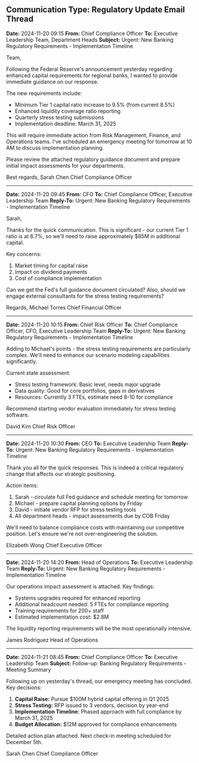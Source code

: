## Communication Type: Regulatory Update Email Thread

**Date:** 2024-11-20 09:15
**From:** Chief Compliance Officer
**To:** Executive Leadership Team, Department Heads
**Subject:** Urgent: New Banking Regulatory Requirements - Implementation Timeline

Team,

Following the Federal Reserve's announcement yesterday regarding enhanced capital requirements for regional banks, I wanted to provide immediate guidance on our response.

The new requirements include:
- Minimum Tier 1 capital ratio increase to 9.5% (from current 8.5%)
- Enhanced liquidity coverage ratio reporting
- Quarterly stress testing submissions
- Implementation deadline: March 31, 2025

This will require immediate action from Risk Management, Finance, and Operations teams. I've scheduled an emergency meeting for tomorrow at 10 AM to discuss implementation planning.

Please review the attached regulatory guidance document and prepare initial impact assessments for your departments.

Best regards,
Sarah Chen
Chief Compliance Officer

---

**Date:** 2024-11-20 09:45
**From:** CFO
**To:** Chief Compliance Officer, Executive Leadership Team
**Reply-To:** Urgent: New Banking Regulatory Requirements - Implementation Timeline

Sarah,

Thanks for the quick communication. This is significant - our current Tier 1 ratio is at 8.7%, so we'll need to raise approximately $85M in additional capital.

Key concerns:
1. Market timing for capital raise
2. Impact on dividend payments
3. Cost of compliance implementation

Can we get the Fed's full guidance document circulated? Also, should we engage external consultants for the stress testing requirements?

Regards,
Michael Torres
Chief Financial Officer

---

**Date:** 2024-11-20 10:15
**From:** Chief Risk Officer
**To:** Chief Compliance Officer, CFO, Executive Leadership Team
**Reply-To:** Urgent: New Banking Regulatory Requirements - Implementation Timeline

Adding to Michael's points - the stress testing requirements are particularly complex. We'll need to enhance our scenario modeling capabilities significantly.

Current state assessment:
- Stress testing framework: Basic level, needs major upgrade
- Data quality: Good for core portfolios, gaps in derivatives
- Resources: Currently 3 FTEs, estimate need 8-10 for compliance

Recommend starting vendor evaluation immediately for stress testing software.

David Kim
Chief Risk Officer

---

**Date:** 2024-11-20 10:30
**From:** CEO
**To:** Executive Leadership Team
**Reply-To:** Urgent: New Banking Regulatory Requirements - Implementation Timeline

Thank you all for the quick responses. This is indeed a critical regulatory change that affects our strategic positioning.

Action items:
1. Sarah - circulate full Fed guidance and schedule meeting for tomorrow
2. Michael - prepare capital planning options by Friday
3. David - initiate vendor RFP for stress testing tools
4. All department heads - impact assessments due by COB Friday

We'll need to balance compliance costs with maintaining our competitive position. Let's ensure we're not over-engineering the solution.

Elizabeth Wong
Chief Executive Officer

---

**Date:** 2024-11-20 14:20
**From:** Head of Operations
**To:** Executive Leadership Team
**Reply-To:** Urgent: New Banking Regulatory Requirements - Implementation Timeline

Our operations impact assessment is attached. Key findings:

- Systems upgrades required for enhanced reporting
- Additional headcount needed: 5 FTEs for compliance reporting
- Training requirements for 200+ staff
- Estimated implementation cost: $2.8M

The liquidity reporting requirements will be the most operationally intensive.

James Rodriguez
Head of Operations

---

**Date:** 2024-11-21 08:45
**From:** Chief Compliance Officer
**To:** Executive Leadership Team
**Subject:** Follow-up: Banking Regulatory Requirements - Meeting Summary

Following up on yesterday's thread, our emergency meeting has concluded. Key decisions:

1. **Capital Raise:** Pursue $100M hybrid capital offering in Q1 2025
2. **Stress Testing:** RFP issued to 3 vendors, decision by year-end
3. **Implementation Timeline:** Phased approach with full compliance by March 31, 2025
4. **Budget Allocation:** $12M approved for compliance enhancements

Detailed action plan attached. Next check-in meeting scheduled for December 5th.

Sarah Chen
Chief Compliance Officer
